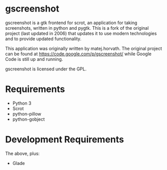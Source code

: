 gscreenshot
===============
gscreenshot is a gtk frontend for scrot, an application for taking screenshots,
written in python and pygtk. This is a fork of the original project (last
updated in 2006) that updates it to use modern technologies and to provide
updated functionality.

This application was originally written by matej.horvath. The original project
can be found at https://code.google.com/p/gscreenshot/ while Google Code is
still up and running.

gscreenshot is licensed under the GPL.

Requirements
===============
* Python 3
* Scrot
* python-pillow
* python-gobject

Development Requirements
==============
The above, plus:
* Glade


